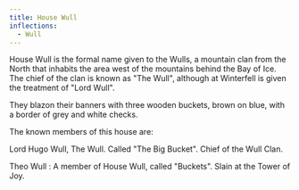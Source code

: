 ```yaml
---
title: House Wull
inflections:
  - Wull
---
```


House Wull is the formal name given to the Wulls, a mountain clan from the North that inhabits the area west of the mountains behind the Bay of Ice. The chief of the clan is known as "The Wull", although at Winterfell is given the treatment of "Lord Wull".

They blazon their banners with three wooden buckets, brown on blue, with a border of grey and white checks.

The known members of this house are:

Lord Hugo Wull, The Wull. Called "The Big Bucket". Chief of the Wull Clan.

Theo Wull : A member of House Wull, called "Buckets". Slain at the Tower of Joy.


